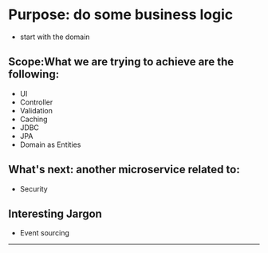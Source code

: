 # Purpose: do some business logic
- start with the domain

## Scope:What we are trying to achieve are the following:
- UI
- Controller
- Validation
- Caching
- JDBC
- JPA
- Domain as Entities

## What's next: another microservice related to:
- Security

## Interesting Jargon
- Event sourcing

***